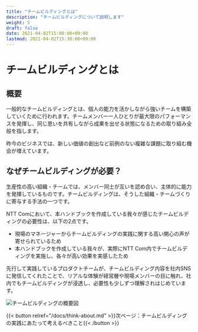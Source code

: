 ```yaml
---
title: "チームビルディングとは"
description: "チームビルディングについて説明します"
weight: 5
draft: false
date: 2021-04-02T15:00:00+09:00
lastmod: 2021-04-02T15:30:00+09:00
---
```


# チームビルディングとは

## 概要

一般的なチームビルディングとは、個人の能力を活かしながら強いチームを構築していくために行われます。チームメンバー一人ひとりが最大限のパフォーマンスを発揮し、同じ思いを共有しながら成果を出せる状態になるための取り組み全般を指します。

昨今のビジネスでは、新しい価値の創出など前例のない複雑な課題に取り組む機会が増えています。

## なぜチームビルディングが必要？

生産性の高い組織・チームでは、メンバー同士が互いを認め合い、主体的に能力を発揮しているものです。チームビルディングは、そうした組織・チームづくりに寄与する手法の一つです。

NTT Comにおいて、本ハンドブックを作成している我々が感じたチームビルディングの必要性は、以下の2点です。

- 現場のマネージャーからチームビルディングの実践に関する高い関心の声が寄せられているため
- 本ハンドブックを作成している我々が、実際にNTT Com内でチームビルディングを実施し、各々が高い効果を実感したため

先行して実践しているプロダクトチームが、チームビルディング内容を社内SNSに発信してくれたことで、リアルな体験が経営層や現場メンバーの目に触れ、社内でもチームビルディングが浸透し、必要性も少しずつ理解されはじめています。

![チームビルディングの概要図](/teambuilding-handbook/Teambuild.png)

{{< button relref="/docs/think-about.md" >}}次ページ：チームビルディングの実践にあたって考えるべきこと{{< /button >}}


